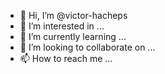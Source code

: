 - 👋 Hi, I’m @victor-hacheps
- 👀 I’m interested in ...
- 🌱 I’m currently learning ...
- 💞️ I’m looking to collaborate on ...
- 📫 How to reach me ...

<!---
victor-hacheps/victor-hacheps is a ✨ special ✨ repository because its `README.md` (this file) appears on your GitHub profile.
You can click the Preview link to take a look at your changes.
--->

